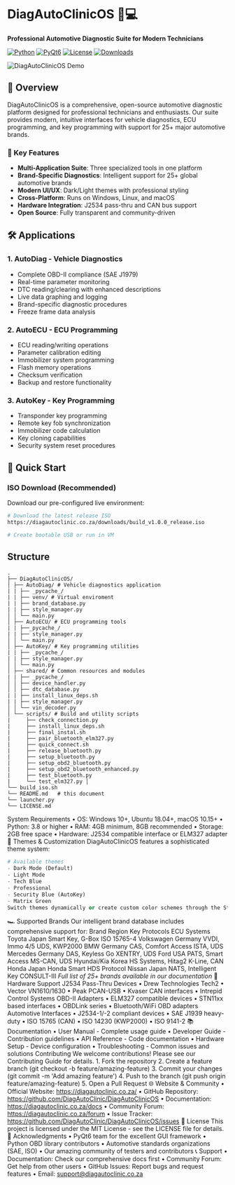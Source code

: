 # DiagAutoClinicOS 🚗💻

**Professional Automotive Diagnostic Suite for Modern Technicians**

[![Python](https://img.shields.io/badge/Python-3.8+-blue.svg)](https://python.org)
[![PyQt6](https://img.shields.io/badge/PyQt6-GUI-green.svg)](https://pypi.org/project/PyQt6/)
[![License](https://img.shields.io/badge/License-MIT-yellow.svg)](LICENSE)
[![Downloads](https://img.shields.io/badge/ISO-Download-brightgreen)](https://diagautoclinic.co.za/downloads/build_v1.0.0_release.iso)

![DiagAutoClinicOS Demo](assets/demo-screenshot.png)

## 🌟 Overview

DiagAutoClinicOS is a comprehensive, open-source automotive diagnostic platform designed for professional technicians and enthusiasts. Our suite provides modern, intuitive interfaces for vehicle diagnostics, ECU programming, and key programming with support for 25+ major automotive brands.

### 🎯 Key Features

- **Multi-Application Suite**: Three specialized tools in one platform
- **Brand-Specific Diagnostics**: Intelligent support for 25+ global automotive brands
- **Modern UI/UX**: Dark/Light themes with professional styling
- **Cross-Platform**: Runs on Windows, Linux, and macOS
- **Hardware Integration**: J2534 pass-thru and CAN bus support
- **Open Source**: Fully transparent and community-driven

## 🛠 Applications

### 1. AutoDiag - Vehicle Diagnostics
- Complete OBD-II compliance (SAE J1979)
- Real-time parameter monitoring
- DTC reading/clearing with enhanced descriptions
- Live data graphing and logging
- Brand-specific diagnostic procedures
- Freeze frame data analysis

### 2. AutoECU - ECU Programming
- ECU reading/writing operations
- Parameter calibration editing
- Immobilizer system programming
- Flash memory operations
- Checksum verification
- Backup and restore functionality

### 3. AutoKey - Key Programming
- Transponder key programming
- Remote key fob synchronization
- Immobilizer code calculation
- Key cloning capabilities
- Security system reset procedures

## 🚀 Quick Start

### ISO Download (Recommended)
Download our pre-configured live environment:
```bash
# Download the latest release ISO
https://diagautoclinic.co.za/downloads/build_v1.0.0_release.iso

# Create bootable USB or run in VM
```

## Structure
``` plaintext
. 
├── DiagAutoClinicOS/ 
│ ├── AutoDiag/ # Vehicle diagnostics application 
| | ├── _pycache_/ 
| | ├── venv/ # Virtual enviroment 
| | ├── brand_database.py 
| | ├── style_manager.py 
│ │ └── main.py 
│ ├── AutoECU/ # ECU programming tools 
| | ├──_pycache_/ 
| | ├── style_manager.py 
│ │ └── main.py 
│ ├── AutoKey/ # Key programming utilities 
| | ├── _pycache_/ 
| | ├── style_manager.py 
│ │ └── main.py 
│ ├── shared/ # Common resources and modules 
| | ├── _pycache_/ 
│ │ ├── device_handler.py 
│ │ ├── dtc_database.py 
| | ├── install_linux_deps.sh 
| | ├── style_manager.py 
│ │ └── vin_decoder.py 
│ └── scripts/ # Build and utility scripts 
|     ├── check_connection.py 
|     ├── install_linux_deps.sh 
|     ├── final_instal.sh
|     ├── pair_bluetooth_elm327.py 
|     ├── quick_connect.sh 
|     ├── release_bluetooth.py 
|     ├── setup_bluetooth.py 
|     ├── setup_obd2_bluetooth.py 
|     ├── setup_obd2_bluetooth_enhanced.py 
|     ├── test_bluetooth.py 
|     └── test_elm327.py │ 
└── build_iso.sh 
└── README.md   # this document
└── launcher.py 
└── LICENSE.md
```

System Requirements
    • OS: Windows 10+, Ubuntu 18.04+, macOS 10.15+
    • Python: 3.8 or higher
    • RAM: 4GB minimum, 8GB recommended
    • Storage: 2GB free space
    • Hardware: J2534 compatible interface or ELM327 adapter
🎨 Themes & Customization
DiagAutoClinicOS features a sophisticated theme system:
```python
# Available themes
- Dark Mode (Default)
- Light Mode
- Tech Blue
- Professional
- Security Blue (AutoKey)
- Matrix Green
Switch themes dynamically or create custom color schemes through the StyleManager API.
```
🏎 Supported Brands
Our intelligent brand database includes comprehensive support for:
Brand
Region
Key Protocols
ECU Systems
Toyota
Japan
Smart Key, G-Box
ISO 15765-4
Volkswagen
Germany
VVDI, Immo 4/5
UDS, KWP2000
BMW
Germany
CAS, Comfort Access
ISTA, UDS
Mercedes
Germany
DAS, Keyless Go
XENTRY, UDS
Ford
USA
PATS, Smart Access
MS-CAN, UDS
Hyundai/Kia
Korea
HS Systems, Hitag2
K-Line, CAN
Honda
Japan
Honda Smart
HDS Protocol
Nissan
Japan
NATS, Intelligent Key
CONSULT-III
*Full list of 25+ brands available in our documentation*
🔧 Hardware Support
J2534 Pass-Thru Devices
    • Drew Technologies Tech2
    • Vector VN1610/1630
    • Peak PCAN-USB
    • Kvaser CAN interfaces
    • Intrepid Control Systems
OBD-II Adapters
    • ELM327 compatible devices
    • STN11xx based interfaces
    • OBDLink series
    • Bluetooth/WiFi OBD adapters
Automotive Interfaces
    • J2534-1/-2 compliant devices
    • SAE J1939 heavy-duty
    • ISO 15765 (CAN)
    • ISO 14230 (KWP2000)
    • ISO 9141-2
📚 Documentation
    • User Manual - Complete usage guide
    • Developer Guide - Contribution guidelines
    • API Reference - Code documentation
    • Hardware Setup - Device configuration
    • Troubleshooting - Common issues and solutions
Contributing
We welcome contributions! Please see our Contributing Guide for details.
    1. Fork the repository
    2. Create a feature branch (git checkout -b feature/amazing-feature)
    3. Commit your changes (git commit -m 'Add amazing feature')
    4. Push to the branch (git push origin feature/amazing-feature)
    5. Open a Pull Request
🌐 Website & Community
    • Official Website: https://diagautoclinic.co.za/
    • GitHub Repository: https://github.com/DiagAutoClinic/DiagAutoClinicOS
    • Documentation: https://diagautoclinic.co.za/docs
    • Community Forum: https://diagautoclinic.co.za/forum
    • Issue Tracker: https://github.com/DiagAutoClinic/DiagAutoClinicOS/issues
📄 License
This project is licensed under the MIT License - see the LICENSE file for details.
🙏 Acknowledgments
    • PyQt6 team for the excellent GUI framework
    • Python OBD library contributors
    • Automotive standards organizations (SAE, ISO)
    • Our amazing community of testers and contributors
📞 Support
    • Documentation: Check our comprehensive docs first
    • Community Forum: Get help from other users
    • GitHub Issues: Report bugs and request features
    • Email: support@diagautoclinic.co.za

